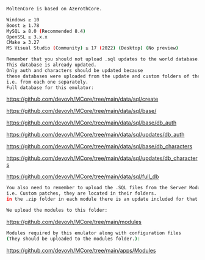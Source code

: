 ```bash
MoltenCore is based on AzerothCore.

Windows ≥ 10
Boost ≥ 1.78
MySQL ≥ 8.0 (Recommended 8.4)
OpenSSL ≥ 3.x.x
CMake ≥ 3.27
MS Visual Studio (Community) ≥ 17 (2022) (Desktop) (No preview)
```
```bash
Remember that you should not upload .sql updates to the world database.
This database is already updated.
Only auth and characters should be updated because
these databases were uploaded from the update and custom folders of the modules,
i.e. from each one separately.
Full database for this emulator:
```
https://github.com/devovh/MCore/tree/main/data/sql/create

https://github.com/devovh/MCore/tree/main/data/sql/base/

https://github.com/devovh/MCore/tree/main/data/sql/base/db_auth

https://github.com/devovh/MCore/tree/main/data/sql/updates/db_auth

https://github.com/devovh/MCore/tree/main/data/sql/base/db_characters

https://github.com/devovh/MCore/tree/main/data/sql/updates/db_characters

https://github.com/devovh/MCore/tree/main/data/sql/full_db
```bash
You also need to remember to upload the .SQL files from the Server Modules,
i.e. Custom patches, they are located in their folders.
in the .zip folder in each module there is an update included for that module.
```
```bash
We upload the modules to this folder:
```
https://github.com/devovh/MCore/tree/main/modules
```bash
Modules required by this emulator along with configuration files
(They should be uploaded to the modules folder.):
```
https://github.com/devovh/MCore/tree/main/apps/Modules
